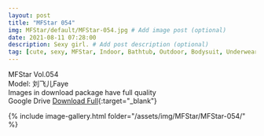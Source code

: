 ```yaml
---
layout: post
title: "MFStar 054"
img: MFStar/default/MFStar-054.jpg # Add image post (optional)
date: 2021-08-11 07:28:00
description: Sexy girl. # Add post description (optional)
tag: [cute, sexy, MFStar, Indoor, Bathtub, Outdoor, Bodysuit, Underwear, Cosplay, Big Tits, Tattoo, CHINAGIRLS]
---
```

MFStar Vol.054  
Model: 刘飞儿Faye   
Images in download package have full quality                    
Google Drive [Download Full](http://gestyy.com/eoZzjt){:target="_blank"}

{% include image-gallery.html folder="/assets/img/MFStar/MFStar-054/" %}
